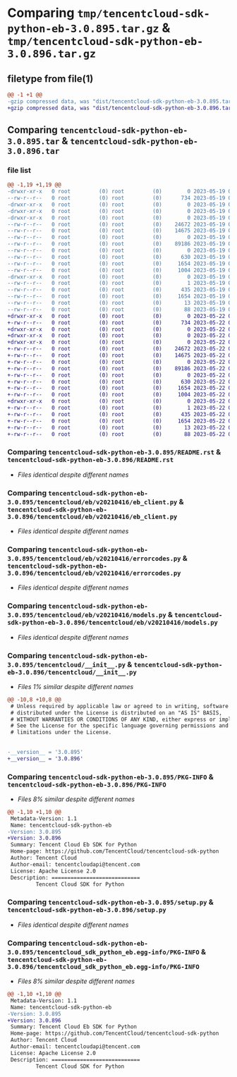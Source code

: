 # Comparing `tmp/tencentcloud-sdk-python-eb-3.0.895.tar.gz` & `tmp/tencentcloud-sdk-python-eb-3.0.896.tar.gz`

## filetype from file(1)

```diff
@@ -1 +1 @@
-gzip compressed data, was "dist/tencentcloud-sdk-python-eb-3.0.895.tar", last modified: Fri May 19 02:49:54 2023, max compression
+gzip compressed data, was "dist/tencentcloud-sdk-python-eb-3.0.896.tar", last modified: Mon May 22 00:22:05 2023, max compression
```

## Comparing `tencentcloud-sdk-python-eb-3.0.895.tar` & `tencentcloud-sdk-python-eb-3.0.896.tar`

### file list

```diff
@@ -1,19 +1,19 @@
-drwxr-xr-x   0 root         (0) root         (0)        0 2023-05-19 02:49:54.000000 tencentcloud-sdk-python-eb-3.0.895/
--rw-r--r--   0 root         (0) root         (0)      734 2023-05-19 02:49:54.000000 tencentcloud-sdk-python-eb-3.0.895/README.rst
-drwxr-xr-x   0 root         (0) root         (0)        0 2023-05-19 02:49:54.000000 tencentcloud-sdk-python-eb-3.0.895/tencentcloud/
-drwxr-xr-x   0 root         (0) root         (0)        0 2023-05-19 02:49:54.000000 tencentcloud-sdk-python-eb-3.0.895/tencentcloud/eb/
-drwxr-xr-x   0 root         (0) root         (0)        0 2023-05-19 02:49:54.000000 tencentcloud-sdk-python-eb-3.0.895/tencentcloud/eb/v20210416/
--rw-r--r--   0 root         (0) root         (0)    24672 2023-05-19 02:49:54.000000 tencentcloud-sdk-python-eb-3.0.895/tencentcloud/eb/v20210416/eb_client.py
--rw-r--r--   0 root         (0) root         (0)    14675 2023-05-19 02:49:54.000000 tencentcloud-sdk-python-eb-3.0.895/tencentcloud/eb/v20210416/errorcodes.py
--rw-r--r--   0 root         (0) root         (0)        0 2023-05-19 02:49:54.000000 tencentcloud-sdk-python-eb-3.0.895/tencentcloud/eb/v20210416/__init__.py
--rw-r--r--   0 root         (0) root         (0)    89186 2023-05-19 02:49:54.000000 tencentcloud-sdk-python-eb-3.0.895/tencentcloud/eb/v20210416/models.py
--rw-r--r--   0 root         (0) root         (0)        0 2023-05-19 02:49:54.000000 tencentcloud-sdk-python-eb-3.0.895/tencentcloud/eb/__init__.py
--rw-r--r--   0 root         (0) root         (0)      630 2023-05-19 02:49:54.000000 tencentcloud-sdk-python-eb-3.0.895/tencentcloud/__init__.py
--rw-r--r--   0 root         (0) root         (0)     1654 2023-05-19 02:49:54.000000 tencentcloud-sdk-python-eb-3.0.895/PKG-INFO
--rw-r--r--   0 root         (0) root         (0)     1004 2023-05-19 02:49:54.000000 tencentcloud-sdk-python-eb-3.0.895/setup.py
-drwxr-xr-x   0 root         (0) root         (0)        0 2023-05-19 02:49:54.000000 tencentcloud-sdk-python-eb-3.0.895/tencentcloud_sdk_python_eb.egg-info/
--rw-r--r--   0 root         (0) root         (0)        1 2023-05-19 02:49:54.000000 tencentcloud-sdk-python-eb-3.0.895/tencentcloud_sdk_python_eb.egg-info/dependency_links.txt
--rw-r--r--   0 root         (0) root         (0)      435 2023-05-19 02:49:54.000000 tencentcloud-sdk-python-eb-3.0.895/tencentcloud_sdk_python_eb.egg-info/SOURCES.txt
--rw-r--r--   0 root         (0) root         (0)     1654 2023-05-19 02:49:54.000000 tencentcloud-sdk-python-eb-3.0.895/tencentcloud_sdk_python_eb.egg-info/PKG-INFO
--rw-r--r--   0 root         (0) root         (0)       13 2023-05-19 02:49:54.000000 tencentcloud-sdk-python-eb-3.0.895/tencentcloud_sdk_python_eb.egg-info/top_level.txt
--rw-r--r--   0 root         (0) root         (0)       88 2023-05-19 02:49:54.000000 tencentcloud-sdk-python-eb-3.0.895/setup.cfg
+drwxr-xr-x   0 root         (0) root         (0)        0 2023-05-22 00:22:05.000000 tencentcloud-sdk-python-eb-3.0.896/
+-rw-r--r--   0 root         (0) root         (0)      734 2023-05-22 00:22:05.000000 tencentcloud-sdk-python-eb-3.0.896/README.rst
+drwxr-xr-x   0 root         (0) root         (0)        0 2023-05-22 00:22:05.000000 tencentcloud-sdk-python-eb-3.0.896/tencentcloud/
+drwxr-xr-x   0 root         (0) root         (0)        0 2023-05-22 00:22:05.000000 tencentcloud-sdk-python-eb-3.0.896/tencentcloud/eb/
+drwxr-xr-x   0 root         (0) root         (0)        0 2023-05-22 00:22:05.000000 tencentcloud-sdk-python-eb-3.0.896/tencentcloud/eb/v20210416/
+-rw-r--r--   0 root         (0) root         (0)    24672 2023-05-22 00:22:05.000000 tencentcloud-sdk-python-eb-3.0.896/tencentcloud/eb/v20210416/eb_client.py
+-rw-r--r--   0 root         (0) root         (0)    14675 2023-05-22 00:22:05.000000 tencentcloud-sdk-python-eb-3.0.896/tencentcloud/eb/v20210416/errorcodes.py
+-rw-r--r--   0 root         (0) root         (0)        0 2023-05-22 00:22:05.000000 tencentcloud-sdk-python-eb-3.0.896/tencentcloud/eb/v20210416/__init__.py
+-rw-r--r--   0 root         (0) root         (0)    89186 2023-05-22 00:22:05.000000 tencentcloud-sdk-python-eb-3.0.896/tencentcloud/eb/v20210416/models.py
+-rw-r--r--   0 root         (0) root         (0)        0 2023-05-22 00:22:05.000000 tencentcloud-sdk-python-eb-3.0.896/tencentcloud/eb/__init__.py
+-rw-r--r--   0 root         (0) root         (0)      630 2023-05-22 00:22:05.000000 tencentcloud-sdk-python-eb-3.0.896/tencentcloud/__init__.py
+-rw-r--r--   0 root         (0) root         (0)     1654 2023-05-22 00:22:05.000000 tencentcloud-sdk-python-eb-3.0.896/PKG-INFO
+-rw-r--r--   0 root         (0) root         (0)     1004 2023-05-22 00:22:05.000000 tencentcloud-sdk-python-eb-3.0.896/setup.py
+drwxr-xr-x   0 root         (0) root         (0)        0 2023-05-22 00:22:05.000000 tencentcloud-sdk-python-eb-3.0.896/tencentcloud_sdk_python_eb.egg-info/
+-rw-r--r--   0 root         (0) root         (0)        1 2023-05-22 00:22:05.000000 tencentcloud-sdk-python-eb-3.0.896/tencentcloud_sdk_python_eb.egg-info/dependency_links.txt
+-rw-r--r--   0 root         (0) root         (0)      435 2023-05-22 00:22:05.000000 tencentcloud-sdk-python-eb-3.0.896/tencentcloud_sdk_python_eb.egg-info/SOURCES.txt
+-rw-r--r--   0 root         (0) root         (0)     1654 2023-05-22 00:22:05.000000 tencentcloud-sdk-python-eb-3.0.896/tencentcloud_sdk_python_eb.egg-info/PKG-INFO
+-rw-r--r--   0 root         (0) root         (0)       13 2023-05-22 00:22:05.000000 tencentcloud-sdk-python-eb-3.0.896/tencentcloud_sdk_python_eb.egg-info/top_level.txt
+-rw-r--r--   0 root         (0) root         (0)       88 2023-05-22 00:22:05.000000 tencentcloud-sdk-python-eb-3.0.896/setup.cfg
```

### Comparing `tencentcloud-sdk-python-eb-3.0.895/README.rst` & `tencentcloud-sdk-python-eb-3.0.896/README.rst`

 * *Files identical despite different names*

### Comparing `tencentcloud-sdk-python-eb-3.0.895/tencentcloud/eb/v20210416/eb_client.py` & `tencentcloud-sdk-python-eb-3.0.896/tencentcloud/eb/v20210416/eb_client.py`

 * *Files identical despite different names*

### Comparing `tencentcloud-sdk-python-eb-3.0.895/tencentcloud/eb/v20210416/errorcodes.py` & `tencentcloud-sdk-python-eb-3.0.896/tencentcloud/eb/v20210416/errorcodes.py`

 * *Files identical despite different names*

### Comparing `tencentcloud-sdk-python-eb-3.0.895/tencentcloud/eb/v20210416/models.py` & `tencentcloud-sdk-python-eb-3.0.896/tencentcloud/eb/v20210416/models.py`

 * *Files identical despite different names*

### Comparing `tencentcloud-sdk-python-eb-3.0.895/tencentcloud/__init__.py` & `tencentcloud-sdk-python-eb-3.0.896/tencentcloud/__init__.py`

 * *Files 1% similar despite different names*

```diff
@@ -10,8 +10,8 @@
 # Unless required by applicable law or agreed to in writing, software
 # distributed under the License is distributed on an "AS IS" BASIS,
 # WITHOUT WARRANTIES OR CONDITIONS OF ANY KIND, either express or implied.
 # See the License for the specific language governing permissions and
 # limitations under the License.
 
 
-__version__ = '3.0.895'
+__version__ = '3.0.896'
```

### Comparing `tencentcloud-sdk-python-eb-3.0.895/PKG-INFO` & `tencentcloud-sdk-python-eb-3.0.896/PKG-INFO`

 * *Files 8% similar despite different names*

```diff
@@ -1,10 +1,10 @@
 Metadata-Version: 1.1
 Name: tencentcloud-sdk-python-eb
-Version: 3.0.895
+Version: 3.0.896
 Summary: Tencent Cloud Eb SDK for Python
 Home-page: https://github.com/TencentCloud/tencentcloud-sdk-python
 Author: Tencent Cloud
 Author-email: tencentcloudapi@tencent.com
 License: Apache License 2.0
 Description: ============================
         Tencent Cloud SDK for Python
```

### Comparing `tencentcloud-sdk-python-eb-3.0.895/setup.py` & `tencentcloud-sdk-python-eb-3.0.896/setup.py`

 * *Files identical despite different names*

### Comparing `tencentcloud-sdk-python-eb-3.0.895/tencentcloud_sdk_python_eb.egg-info/PKG-INFO` & `tencentcloud-sdk-python-eb-3.0.896/tencentcloud_sdk_python_eb.egg-info/PKG-INFO`

 * *Files 8% similar despite different names*

```diff
@@ -1,10 +1,10 @@
 Metadata-Version: 1.1
 Name: tencentcloud-sdk-python-eb
-Version: 3.0.895
+Version: 3.0.896
 Summary: Tencent Cloud Eb SDK for Python
 Home-page: https://github.com/TencentCloud/tencentcloud-sdk-python
 Author: Tencent Cloud
 Author-email: tencentcloudapi@tencent.com
 License: Apache License 2.0
 Description: ============================
         Tencent Cloud SDK for Python
```

